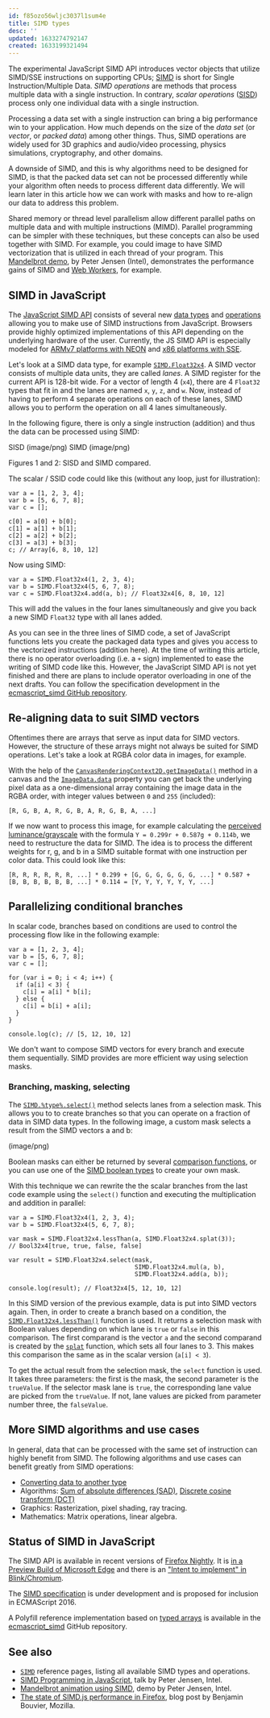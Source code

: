 ```yaml
---
id: f85ozo56wljc3037l1sum4e
title: SIMD types
desc: ''
updated: 1633274792147
created: 1633199321494
---
```



The experimental JavaScript SIMD API introduces vector objects that utilize SIMD/SSE instructions on supporting CPUs; [SIMD](https://developer.mozilla.org/en-US/docs/Glossary/SIMD) is short for Single Instruction/Multiple Data. *SIMD operations* are methods that process multiple data with a single instruction. In contrary, *scalar operations* ([SISD](https://developer.mozilla.org/en-US/docs/Glossary/SISD)) process only one individual data with a single instruction.

Processing a data set with a single instruction can bring a big performance win to your application. How much depends on the size of the *data set* (or *vector*, or *packed data*) among other things. Thus, SIMD operations are widely used for 3D graphics and audio/video processing, physics simulations, cryptography, and other domains.

A downside of SIMD, and this is why algorithms need to be designed for SIMD, is that the packed data set can not be processed differently while your algorithm often needs to process different data differently. We will learn later in this article how we can work with masks and how to re-align our data to address this problem.

Shared memory or thread level parallelism allow different parallel paths on multiple data and with multiple instructions (MIMD). Parallel programming can be simpler with these techniques, but these concepts can also be used together with SIMD. For example, you could image to have SIMD vectorization that is utilized in each thread of your program. This [Mandelbrot demo](http://peterjensen.github.io/mandelbrot/js/mandelbrot-ww-asm.html), by Peter Jensen (Intel), demonstrates the performance gains of SIMD and [Web Workers](https://developer.mozilla.org/en-US/docs/Web/API/Web_Workers_API), for example.

## SIMD in JavaScript

The [JavaScript SIMD API](https://developer.mozilla.org/en-US/docs/Web/JavaScript/Reference/Global_Objects/SIMD) consists of several new [data types](https://developer.mozilla.org/en-US/docs/Web/JavaScript/Reference/Global_Objects/SIMD#Data_types) and [operations](https://developer.mozilla.org/en-US/docs/Web/JavaScript/Reference/Global_Objects/SIMD#Operations) allowing you to make use of SIMD instructions from JavaScript. Browsers provide highly optimized implementations of this API depending on the underlying hardware of the user. Currently, the JS SIMD API is especially modeled for [ARMv7 platforms with NEON](http://en.wikipedia.org/wiki/ARM_architecture#Advanced_SIMD_%28NEON%29) and [x86 platforms with SSE](http://en.wikipedia.org/wiki/Streaming_SIMD_Extensions).

Let's look at a SIMD data type, for example [`SIMD.Float32x4`](https://developer.mozilla.org/en-US/docs/Web/JavaScript/Reference/Global_Objects/Float32x4). A SIMD vector consists of multiple data units, they are called *lanes*. A SIMD register for the current API is 128-bit wide. For a vector of length 4 (`x4`), there are 4 `Float32` types that fit in and the lanes are named `x`, `y`, `z`, and `w`. Now, instead of having to perform 4 separate operations on each of these lanes, SIMD allows you to perform the operation on all 4 lanes simultaneously.

In the following figure, there is only a single instruction (addition) and thus the data can be processed using SIMD:

SISD (image/png) SIMD (image/png)

Figures 1 and 2: SISD and SIMD compared.

The scalar / SSID code could like this (without any loop, just for illustration):

```
var a = [1, 2, 3, 4];
var b = [5, 6, 7, 8];
var c = [];

c[0] = a[0] + b[0];
c[1] = a[1] + b[1];
c[2] = a[2] + b[2];
c[3] = a[3] + b[3];
c; // Array[6, 8, 10, 12]
```

Now using SIMD:

```
var a = SIMD.Float32x4(1, 2, 3, 4);
var b = SIMD.Float32x4(5, 6, 7, 8);
var c = SIMD.Float32x4.add(a, b); // Float32x4[6, 8, 10, 12]
```

This will add the values in the four lanes simultaneously and give you back a new SIMD `Float32` type with all lanes added.

As you can see in the three lines of SIMD code, a set of JavaScript functions lets you create the packaged data types and gives you access to the vectorized instructions (addition here). At the time of writing this article, there is no operator overloading (i.e. a `+` sign) implemented to ease the writing of SIMD code like this. However, the JavaScript SIMD API is not yet finished and there are plans to include operator overloading in one of the next drafts. You can follow the specification development in the [ecmascript_simd GitHub repository](https://github.com/tc39/ecmascript_simd).

## Re-aligning data to suit SIMD vectors

Oftentimes there are arrays that serve as input data for SIMD vectors. However, the structure of these arrays might not always be suited for SIMD operations. Let's take a look at RGBA color data in images, for example.

With the help of the [`CanvasRenderingContext2D.getImageData()`](https://developer.mozilla.org/en-US/docs/Web/API/CanvasRenderingContext2D/getImageData) method in a canvas and the [`ImageData.data`](https://developer.mozilla.org/en-US/docs/Web/API/ImageData/data) property you can get back the underlying pixel data as a one-dimensional array containing the image data in the RGBA order, with integer values between `0` and `255` (included):

`[R, G, B, A, R, G, B, A, R, G, B, A, ...]`

If we now want to process this image, for example calculating the [perceived luminance/grayscale](http://en.wikipedia.org/wiki/Grayscale#Converting_color_to_grayscale) with the formula `Y = 0.299r + 0.587g + 0.114b`, we need to restructure the data for SIMD. The idea is to process the different weights for r, g, and b in a SIMD suitable format with one instruction per color data. This could look like this:

`[R, R, R, R, R, R, ...] * 0.299 +
[G, G, G, G, G, G, ...] * 0.587 +
[B, B, B, B, B, B, ...] * 0.114 =
[Y, Y, Y, Y, Y, Y, ...]`

## Parallelizing conditional branches

In scalar code, branches based on conditions are used to control the processing flow like in the following example:

```
var a = [1, 2, 3, 4];
var b = [5, 6, 7, 8];
var c = [];

for (var i = 0; i < 4; i++) {
  if (a[i] < 3) {
    c[i] = a[i] * b[i];
  } else {
    c[i] = b[i] + a[i];
  }
}

console.log(c); // [5, 12, 10, 12]
```

We don't want to compose SIMD vectors for every branch and execute them sequentially. SIMD provides are more efficient way using selection masks.

### Branching, masking, selecting

The [`SIMD.%type%.select()`](https://developer.mozilla.org/en-US/docs/Web/JavaScript/Reference/Global_Objects/SIMD/select) method selects lanes from a selection mask. This allows you to to create branches so that you can operate on a fraction of data in SIMD data types. In the following image, a custom mask selects a result from the SIMD vectors a and b:

(image/png)

Boolean masks can either be returned by several [comparison functions](https://developer.mozilla.org/en-US/docs/Web/JavaScript/Reference/Global_Objects/SIMD#Comparisons), or you can use one of the [SIMD boolean types](https://developer.mozilla.org/en-US/docs/Web/JavaScript/Reference/Global_Objects/SIMD#SIMD_boolean_types) to create your own mask.

With this technique we can rewrite the the scalar branches from the last code example using the `select()` function and executing the multiplication and addition in parallel:

```
var a = SIMD.Float32x4(1, 2, 3, 4);
var b = SIMD.Float32x4(5, 6, 7, 8);

var mask = SIMD.Float32x4.lessThan(a, SIMD.Float32x4.splat(3));
// Bool32x4[true, true, false, false]

var result = SIMD.Float32x4.select(mask,
                                   SIMD.Float32x4.mul(a, b),
                                   SIMD.Float32x4.add(a, b));

console.log(result); // Float32x4[5, 12, 10, 12]
```

In this SIMD version of the previous example, data is put into SIMD vectors again. Then, in order to create a branch based on a condition, the [`SIMD.Float32x4.lessThan()`](https://developer.mozilla.org/en-US/docs/Web/JavaScript/Reference/Global_Objects/SIMD/lessThan) function is used. It returns a selection mask with Boolean values depending on which lane is `true` or `false` in this comparison. The first comparand is the vector `a` and the second comparand is created by the [`splat`](https://developer.mozilla.org/en-US/docs/Web/JavaScript/Reference/Global_Objects/SIMD/splat) function, which sets all four lanes to 3. This makes this comparison the same as in the scalar version (`a[i] < 3`).

To get the actual result from the selection mask, the `select` function is used. It takes three parameters: the first is the mask, the second parameter is the `trueValue`. If the selector mask lane is `true`,  the corresponding lane value are picked from the `trueValue`. If not, lane values are picked from parameter number three, the `falseValue`.

## More SIMD algorithms and use cases

In general, data that can be processed with the same set of instruction can highly benefit from SIMD. The following algorithms and use cases can benefit greatly from SIMD operations:

* [Converting data to another type](https://developer.mozilla.org/en-US/docs/Web/JavaScript/Reference/Global_Objects/SIMD#Data_conversions)
* Algorithms: [Sum of absolute differences (SAD)](http://en.wikipedia.org/wiki/Sum_of_absolute_differences), [Discrete cosine transform (DCT)](http://en.wikipedia.org/wiki/Discrete_cosine_transform)
* Graphics: Rasterization, pixel shading, ray tracing.
* Mathematics: Matrix operations, linear algebra.

## Status of SIMD in JavaScript

The SIMD API is available in recent versions of [Firefox Nightly](http://nightly.mozilla.org/). It is [in a Preview Build of Microsoft Edge](https://status.modern.ie/simdes7) and there is an ["Intent to implement" in Blink/Chromium](https://groups.google.com/a/chromium.org/forum/#%21topic/blink-dev/2PIOEJG_aYY).

The [SIMD specification](http://tc39.github.io/ecmascript_simd/) is under development and is proposed for inclusion in ECMAScript 2016.

A Polyfill reference implementation based on [typed arrays](https://developer.mozilla.org/en-US/docs/Web/JavaScript/Typed_arrays) is available in the [ecmascript_simd](https://github.com/tc39/ecmascript_simd) GitHub repository.

## See also

* [`SIMD`](https://developer.mozilla.org/en-US/docs/Web/JavaScript/Reference/Global_Objects/SIMD) reference pages, listing all available SIMD types and operations.
* [SIMD Programming in JavaScript](https://www.youtube.com/watch?v=CbMXkbqQBcQ), talk by Peter Jensen, Intel.
* [Mandelbrot animation using SIMD,](http://peterjensen.github.io/mandelbrot/js/mandelbrot-ww-asm.html) demo by Peter Jensen, Intel.
* [The state of SIMD.js performance in Firefox](https://blog.mozilla.org/javascript/2015/03/10/state-of-simd-js-performance-in-firefox/), blog post by Benjamin Bouvier, Mozilla.
